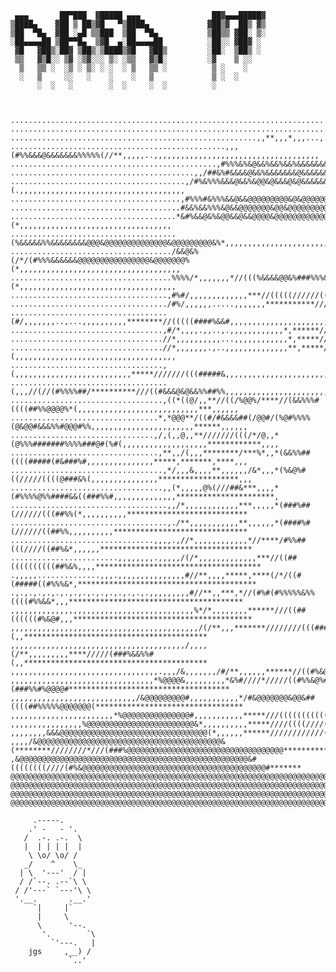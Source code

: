      ▄▄▄       ██▀███  ▓█████ ▄▄▄                ██▓▄▄▄█████▓
    ▒████▄    ▓██ ▒ ██▒▓█   ▀▒████▄             ▓██▒▓  ██▒ ▓▒
    ▒██  ▀█▄  ▓██ ░▄█ ▒▒███  ▒██  ▀█▄           ▒██▒▒ ▓██░ ▒░
    ░██▄▄▄▄██ ▒██▀▀█▄  ▒▓█  ▄░██▄▄▄▄██          ░██░░ ▓██▓ ░ 
     ▓█   ▓██▒░██▓ ▒██▒░▒████▒▓█   ▓██▒         ░██░  ▒██▒ ░ 
     ▒▒   ▓▒█░░ ▒▓ ░▒▓░░░ ▒░ ░▒▒   ▓▒█░         ░▓    ▒ ░░   
      ▒   ▒▒ ░  ░▒ ░ ▒░ ░ ░  ░ ▒   ▒▒ ░          ▒ ░    ░    
      ░   ▒     ░░   ░    ░    ░   ▒             ▒ ░  ░      
          ░  ░   ░        ░  ░     ░  ░          ░           



    ............................................................................................,,,,,,,,,,,,,,,,,,,,,,,,,,,,
    .......................................................................................,,,,,,,,,,,,,,,,,,,,,,,,,,,,,,,,,
    .......................................................,,**,,,*,,,...,...,,,,,......,,,,,,,,,,,,,,,,,,,,,,,,,,,,,,,,,,,,
    ................................................,,,(#%%&&&@&&&&&&&%%%%%(//**,,,,,..,,,,,,,,,,,,,,,,,,,,,,,,,,,,,,,,,,,,,
    ..............................................,#%%%&%&@&&%&&%&&%&&&&&&&&&&#,,,,,.,.,,,,,,,,,,,,,,,,,,,,,,,,,,,,,,,,,,,,,
    .........................................,,/##&%#&&&&@&&%&&&&&&&@&&&&&&&&&@&&&#,,,,,,,,,,,,,,,,,,,,,,,,,,,,,,,,,,,,,,,,,
    .......................................,/#%&%%%&&&@&&%&@@&@&&&@&@&&&&&&&&&&&&@&&%(.,,,,,,,,,,,,,,,,,,,,,,,,,,,,,,,,,,,,,
    ......................................,#%%%#&%%%&&@&&@@@@@@@@@&@&@@@@@@@@@@@@@@@@@&*,,,,,,,,,,,,,,,,,,,,,,,,,,,,,,,,,,,,
    ......................................#&&%&&%%%&@&&@@@@@@@&@@&@@@@@@@@@@@@@@@@@&&&&&%,,,,,,,,,,,,,,,,,,,,,,,,,,,,,,,,,,,
    .....................................*&#%&&@&%&@@&&@&&@@@@&@@@@@@@@@@@@@@@@@@@@@@@@&(*,,,,,,,,,,,,,,,,,,,,,,,,,,,,,,,,,,
    .....................................(%&&&&&%%&&&&&&&&@@@&@@@@@@@@@@@@@@&@@@@@@@@@&%*,,,,,,,,,,,,,,,,,,,,,,,,,,,,,,,,,,,
    ..................................../&&@&%(/*/(#%%%&&&&&&@@@@@@@@@@@@@@@@&@@@@@@@%(*,,,,,,,,,,,,,,,,,,,,,,,,,,,,,,,,,,,,
    ....................................%%%%/*,,,,,,,*//(((%&&&&@@&%###%%%&%&&%&&&&@@@&(*,,,,,,,,,,,,,,,,,,,,,,,,,,,,,,,,,,,
    ...................................,#%#/,,,,,,,,,,,,,***//(((((//////(((##%%&%%&@@@&*,,,,,,,,,,,,,,,,,,,,,,,,,,,,,,,,,,,
    .................................../#%/,,,,,,.....,,,,,,,***********///(((#####%&@@@,,,,,,,,,,,,,,,,,,,,,,,,,,,,,,,,,,,,
    ...................................(#/,,,,,,,..,...,,,,,,,,,,********//(((((####%&&#,,,,,,,,,,,,,,,,,,,,,,,,,,,,,,,,,,,,
    ..................................,#/*,,,,.,,..,.,,,,,,,,,,,,*,******/////(((###%&&%,,,,,,,,,,,,,,,,,,,,,,,,,,,,,,,,,,,,
    ..................................//*,,,,,,,,,,...,,,,,,,,,,,,*,*****////(((#####%&%,,,,,,,,,,,,,,,,,,,,,,,,,,,,,,,,,,,,
    ..................................//*,,,,,,,.,..,,,,,,,,,,,,,,**,*****////((######%(,,,,,,,,,,,,,,,,,,,,,,,,,,,,,,,,,,,,
    ..................................,(,,,,,,,,,,,,,,,,,,,,,,,,,,*****///////(((#####&,,,,,,,,,,,,,,,,,,,,,,,,,,,,,,,,,,,,,
    ...................................(,,,//(//(#%%%%##/**********///((#&&&@&@&&%%##%%,,,,,,,,,,,,,,,,,,,,,,,,,,,,*,*,,,,,,
    ..................................,((*((@/,,**//((/%@@%/****//(&&%%%#((((##%%@@@@%*(,,,,,,,,,,,,,,,,,,,,,,,,,,,***,,,,,,
    .................................*,*@@@**/((#/#&&&&##(/@@#/(%@#%%%%(@&@@#&&&%%#@@@#%%,,,,,,,,,,,,,,,,,,,,,,,******,,,,,,
    ................................,/,(,,@,,**///////(((/*/@,,*(@%%%#######%%%%###@#(%#(,,,,,,,,,,,,,,,,,,,************,,,,
    .................................,**,,/(,,,********/***%*,,*(&&%%##((((#####(#&###%#,,,,,,,,,,,,,,,*****,*******,****,,,
    ..................................,*/,,,&,,,,**,,,,,,/&*,,,*(%&@%#((/////((((@###&%(,,,,,,,,,,,,,,,******************,,,
    ..................................,,(*,,,,,@%(///##&***,,,,*(#%%%%@%%####&&((###%%#,,,,,,,,,,,,,,**********************,
    ...................................,,/*,,,,,,,,,,,,***,,,,,*(###%##(//////(((##%%(*,,,,,,,,,,***************************
    ...................................,./**,,,,,,,,,,,**,,,,,,*(####%#(//////((##%%,,,,,,,,,,******************************
    ................................,,,,.,//*,,,,,,,,,,,,*//****/#%%##(((////((##%&*,,,,,,**********************************
    ........................,,,,,,,,.,,,,,/(/*,,,,,,,,,,,,,***//((##((((((((((##%&%,,,,*************************************
    .,,,,,..............,,,.,,,,,,,,,,,,,,,#//**,,,,*****,****(/*/((#(#####((#%%%&*,****************************************
    .,.,.,.,.,.,.,.,.,.,.,.,.,.,.,.,,,,,,,,,#//**,,***,*//(#%#(#%%%%%&%%((((#%%&&*,,,***************************************
    ,,,,,,,,,,,,,,,,,,,,,,,,,,,,,,,,,,,,,,,,,%*/*,,,,,,,,******///((##((((((#%&@#,,,****************************************
    ,,,,,,,,,,,,,,,,,,,,,,,,,,,,,,,,,,,,,,,,,,/(/**,,,*******////////(((####%&&%(,,*****************************************
    ,,,,,,,,,,,,,,,,,,,,,,,,,,,,,,,,,,,,,,,/,,,,(/**,,,,,,,,,****/////(###%&&%%#(,,*****************************************
    ,,,,,,,,,,,,,,,,,,,,,,,,,,,,,,,,,.,,,/&,,,,,,,/#/**,,,,,,******//((#%&@%#####&/*,,**************************************
    ,,,,,,,,,,,,,,,,,,,,,,,,,,,,,,,,*%@@@@&,,,,,,,,,*&%#////*/////((#%%&@%#(###%%#%@@@@#************************************
    ,,,,,,,,,,,,,,,,,,,,,,,,,,,,/&@@@@@@@@@#,,,,,,,,,,,*/#&@@@@@@@&@@&##((((##%%%%%@@@@@@@(*********************************
    ,,,,,,,,,,,,,,,,,,,,,,,*%@@@@@@@@@@@@@@@#,,,,,,,,,,,*****///(((((((((((((##%%&@@@@@@@@@@@@#*****************************
    ,,,,,,,,,,,,,,,,%@@@@@@@@@@@@@@@@@@@@@@@@&*,,,,,,,,,,*****////((((////((##%%%@@@@@@@@@@@@@@@@@@@@@@&#/******************
    ,,,,,,,,&&&@@@@@@@@@@@@@@@@@@@@@@@@@@@@@@@@@(*,,,,,,******////////////(##%%&@@@@@@@@@@@@@@@@@@@@@@@@@@@@@@%/************
    ,,,,/&@@@@@@@@@@@@@@@@@@@@@@@@@@@@@@@@@@@@@@@@@&(********////////*///(###%@@@@@@@@@@@@@@@@@@@@@@@@@@@@@@@@@@@***********
    ,&@@@@@@@@@@@@@@@@@@@@@@@@@@@@@@@@@@@@@@@@@@@@@@@@@@@&#((((((((////(#%&@@@@@@@@@@@@@@@@@@@@@@@@@@@@@@@@@@@@@@@@@#*******
    @@@@@@@@@@@@@@@@@@@@@@@@@@@@@@@@@@@@@@@@@@@@@@@@@@@@@@@@@@@@@@@@@@@@@@@@@@@@@@@@@@@@@@@@@@@@@@@@@@@@@@@@@@@@@@@@@@@@@(**
    @@@@@@@@@@@@@@@@@@@@@@@@@@@@@@@@@@@@@@@@@@@@@@@@@@@@@@@@@@@@@@@@@@@@@@@@@@@@@@@@@@@@@@@@@@@@@@@@@@@@@@@@@@@@@@@@@@@@@@@@
    @@@@@@@@@@@@@@@@@@@@@@@@@@@@@@@@@@@@@@@@@@@@@@@@@@@@@@@@@@@@@@@@@@@@@@@@@@@@@@@@@@@@@@@@@@@@@@@@@@@@@@@@@@@@@@@@@@@@@@@@
    @@@@@@@@@@@@@@@@@@@@@@@@@@@@@@@@@@@@@@@@@@@@@@@@@@@@@@@@@@@@@@@@@@@@@@@@@@@@@@@@@@@@@@@@@@@@@@@@@@@@@@@@@@@@@@@@@@@@@@@@

         .-----.
        .' -   - '.
       /  .-. .-.  \
       |  | | | |  |
        \ \o/ \o/ /
       _/    ^    \_
      | \  '---'  / |
      / /`--. .--`\ \
     / /'---` `---'\ \
     '.__.       .__.'
         `|     |`
          |     \
          \      '--.
           '.        `\
             `'---.   |
        jgs     ,__) /
                 `..'

